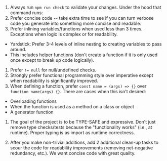 1. Always run `npm run check` to validate your changes. Under the hood that command runs:
1. Prefer concise code -- take extra time to see if you can turn verbose code you generate into something more concise and readable.
1. Prefer inlining variables/functions when used less than 3 times. Exceptions when logic is complex or for readability.
  * Yardstick: Prefer 3-4 levels of inline nesting to creating variables to pass around.
  * This includes helper functions (don't create a function if it is only used once except to break up code logically).
1. Prefer `!= null` for null/undefined checks.
1. Strongly prefer functional programming style over imperative except when readability is significantly improved.
1. When defining a function, prefer `const name = (args) => {}` over `function name(args) {}`. There are cases when this isn't desired:
  * Overloading functions
  * When the function is used as a method on a class or object
  * A generator function

1. The goal of the project is to be TYPE-SAFE and expressive. Don't just remove type checks/tests because the "functionality works" (i.e., at runtime). Proper typing is as import as runtime correctness.


1. After you make non-trivial additions, add 2 additional clean-up tasks to scour the code for readability improvements (removing net-negative redundancy, etc.). We want concise code with great quailty.
